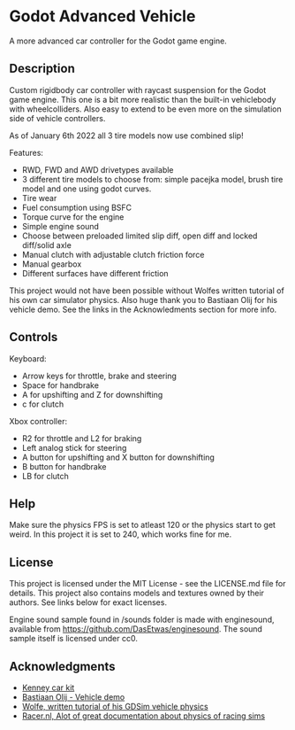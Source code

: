 # Godot Advanced Vehicle
A more advanced car controller for the Godot game engine.

## Description

Custom rigidbody car controller with raycast suspension for the Godot game engine. This one is a bit more realistic than the built-in vehiclebody with wheelcolliders. Also easy to extend to be even more on the simulation side of vehicle controllers.

As of January 6th 2022 all 3 tire models now use combined slip!


Features:
- RWD, FWD and AWD drivetypes available
- 3 different tire models to choose from: simple pacejka model, brush tire model and one using godot curves.
- Tire wear
- Fuel consumption using BSFC
- Torque curve for the engine
- Simple engine sound
- Choose between preloaded limited slip diff, open diff and locked diff/solid axle
- Manual clutch with adjustable clutch friction force
- Manual gearbox
- Different surfaces have different friction

This project would not have been possible without Wolfes written tutorial of his own car simulator physics. Also huge thank you to Bastiaan Olij for his vehicle demo. See the links in the Acknowledments section for more info.

## Controls

Keyboard:
- Arrow keys for throttle, brake and steering
- Space for handbrake
- A for upshifting and Z for downshifting
- c for clutch

Xbox controller:
- R2 for throttle and L2 for braking
- Left analog stick for steering
- A button for upshifting and X button for downshifting
- B button for handbrake
- LB for clutch

## Help

Make sure the physics FPS is set to atleast 120 or the physics start to get weird. In this project it is set to 240, which works fine for me.


## License

This project is licensed under the MIT License - see the LICENSE.md file for details. This project also contains models and textures owned by their authors. See links below for exact licenses.

Engine sound sample found in /sounds folder is made with enginesound, available from https://github.com/DasEtwas/enginesound. The sound sample itself is licensed under cc0.

## Acknowledgments

* [Kenney car kit](https://www.kenney.nl/assets/car-kit)
* [Bastiaan Olij - Vehicle demo](https://github.com/BastiaanOlij/vehicle-demo/)
* [Wolfe, written tutorial of his GDSim vehicle physics](https://www.gtplanet.net/forum/threads/gdsim-v0-4a-autocross-and-custom-setups.396400/)
* [Racer.nl, Alot of great documentation about physics of racing sims](http://www.racer.nl/)
